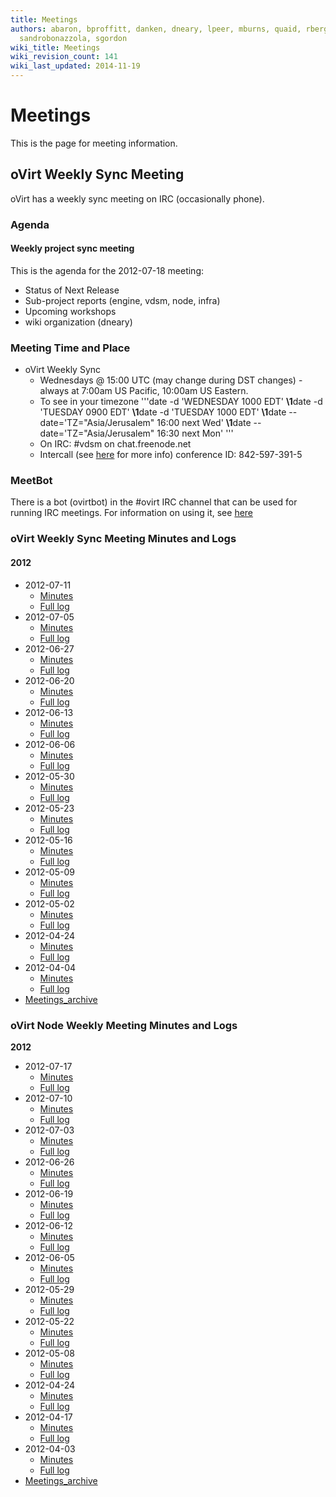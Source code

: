 ```yaml
---
title: Meetings
authors: abaron, bproffitt, danken, dneary, lpeer, mburns, quaid, rbergeron, rmiddle,
  sandrobonazzola, sgordon
wiki_title: Meetings
wiki_revision_count: 141
wiki_last_updated: 2014-11-19
---
```


# Meetings

This is the page for meeting information.

## oVirt Weekly Sync Meeting

oVirt has a weekly sync meeting on IRC (occasionally phone).

### Agenda

#### Weekly project sync meeting

This is the agenda for the 2012-07-18 meeting:

*   Status of Next Release
*   Sub-project reports (engine, vdsm, node, infra)
*   Upcoming workshops
*   wiki organization (dneary)

### Meeting Time and Place

*   oVirt Weekly Sync
    -   Wednesdays @ 15:00 UTC (may change during DST changes) - always at 7:00am US Pacific, 10:00am US Eastern.
    -   To see in your timezone '''date -d 'WEDNESDAY 1000 EDT' **\1**date -d 'TUESDAY 0900 EDT' **\1**date -d 'TUESDAY 1000 EDT' **\1**date --date='TZ="Asia/Jerusalem" 16:00 next Wed' **\1**date --date='TZ="Asia/Jerusalem" 16:30 next Mon' '''
    -   On IRC: #vdsm on chat.freenode.net
    -   Intercall (see [here](intercall) for more info) conference ID: 842-597-391-5

### MeetBot

There is a bot (ovirtbot) in the #ovirt IRC channel that can be used for running IRC meetings. For information on using it, see [here](http://wiki.debian.org/MeetBot)

### oVirt Weekly Sync Meeting Minutes and Logs

#### 2012

*   2012-07-11
    -   [Minutes](http://ovirt.org/meetings/ovirt/2012/ovirt.2012-07-11-14.00.html)
    -   [Full log](http://ovirt.org/meetings/ovirt/2012/ovirt.2012-07-11-14.00.log.html)
*   2012-07-05
    -   [Minutes](http://ovirt.org/meetings/ovirt/2012/ovirt.2012-07-05-14.00.html)
    -   [Full log](http://ovirt.org/meetings/ovirt/2012/ovirt.2012-07-05-14.00.log.html)
*   2012-06-27
    -   [Minutes](http://ovirt.org/meetings/ovirt/2012/ovirt.2012-06-27-14.00.html)
    -   [Full log](http://ovirt.org/meetings/ovirt/2012/ovirt.2012-06-27-14.00.log.html)
*   2012-06-20
    -   [Minutes](http://ovirt.org/meetings/ovirt/2012/ovirt.2012-06-20-14.00.html)
    -   [Full log](http://ovirt.org/meetings/ovirt/2012/ovirt.2012-06-20-14.00.log.html)
*   2012-06-13
    -   [Minutes](http://ovirt.org/meetings/ovirt/2012/ovirt.2012-06-13-14.01.html)
    -   [Full log](http://ovirt.org/meetings/ovirt/2012/ovirt.2012-06-13-14.01.log.html)
*   2012-06-06
    -   [Minutes](http://ovirt.org/meetings/ovirt/2012/ovirt.2012-06-06-14.01.html)
    -   [Full log](http://ovirt.org/meetings/ovirt/2012/ovirt.2012-06-06-14.01.log.html)
*   2012-05-30
    -   [Minutes](http://ovirt.org/meetings/ovirt/2012/ovirt.2012-05-30-14.00.html)
    -   [Full log](http://ovirt.org/meetings/ovirt/2012/ovirt.2012-05-30-14.00.log.html)
*   2012-05-23
    -   [Minutes](http://ovirt.org/meetings/ovirt/2012/ovirt.2012-05-23-14.00.html)
    -   [Full log](http://ovirt.org/meetings/ovirt/2012/ovirt.2012-05-23-14.00.log.html)
*   2012-05-16
    -   [Minutes](http://ovirt.org/meetings/ovirt/2012/ovirt.2012-05-16-14.00.html)
    -   [Full log](http://ovirt.org/meetings/ovirt/2012/ovirt.2012-05-16-14.00.log.html)
*   2012-05-09
    -   [Minutes](http://ovirt.org/meetings/ovirt/2012/ovirt.2012-05-09-14.00.html)
    -   [Full log](http://ovirt.org/meetings/ovirt/2012/ovirt.2012-05-09-14.00.log.html)
*   2012-05-02
    -   [Minutes](http://ovirt.org/meetings/ovirt/2012/ovirt.2012-05-02-14.00.html)
    -   [Full log](http://ovirt.org/meetings/ovirt/2012/ovirt.2012-05-02-14.00.log.html)
*   2012-04-24
    -   [Minutes](http://ovirt.org/meetings/ovirt/2012/ovirt.2012-04-24-14.00.html)
    -   [Full log](http://ovirt.org/meetings/ovirt/2012/ovirt.2012-04-24-14.00.log.html)
*   2012-04-04
    -   [Minutes](http://ovirt.org/meetings/ovirt/2012/ovirt.2012-04-04-15.01.html)
    -   [Full log](http://ovirt.org/meetings/ovirt/2012/ovirt.2012-04-04-15.01.log.html)
*   [Meetings_archive](Meetings_archive)

### oVirt Node Weekly Meeting Minutes and Logs

**2012**

*   2012-07-17
    -   [Minutes](http://ovirt.org/meetings/ovirt/2012/ovirt.2012-07-17-13.00.html)
    -   [Full log](http://ovirt.org/meetings/ovirt/2012/ovirt.2012-07-17-13.00.log.html)
*   2012-07-10
    -   [Minutes](http://ovirt.org/meetings/ovirt/2012/ovirt.2012-07-10-13.00.html)
    -   [Full log](http://ovirt.org/meetings/ovirt/2012/ovirt.2012-07-10-13.00.log.html)
*   2012-07-03
    -   [Minutes](http://ovirt.org/meetings/ovirt/2012/ovirt.2012-07-03-13.02.html)
    -   [Full log](http://ovirt.org/meetings/ovirt/2012/ovirt.2012-07-03-13.02.log.html)
*   2012-06-26
    -   [Minutes](http://ovirt.org/meetings/ovirt/2012/ovirt.2012-06-26-13.00.html)
    -   [Full log](http://ovirt.org/meetings/ovirt/2012/ovirt.2012-06-26-13.00.log.html)
*   2012-06-19
    -   [Minutes](http://ovirt.org/meetings/ovirt/2012/ovirt.2012-06-19-13.00.html)
    -   [Full log](http://ovirt.org/meetings/ovirt/2012/ovirt.2012-06-19-13.00.log.html)
*   2012-06-12
    -   [Minutes](http://ovirt.org/meetings/ovirt/2012/ovirt.2012-06-12-13.02.html)
    -   [Full log](http://ovirt.org/meetings/ovirt/2012/ovirt.2012-06-12-13.02.log.html)
*   2012-06-05
    -   [Minutes](http://ovirt.org/meetings/ovirt/2012/ovirt.2012-06-05-13.01.html)
    -   [Full log](http://ovirt.org/meetings/ovirt/2012/ovirt.2012-06-05-13.01.log.html)
*   2012-05-29
    -   [Minutes](http://ovirt.org/meetings/ovirt/2012/ovirt.2012-05-29-13.00.html)
    -   [Full log](http://ovirt.org/meetings/ovirt/2012/ovirt.2012-05-29-13.00.log.html)
*   2012-05-22
    -   [Minutes](http://ovirt.org/meetings/ovirt/2012/ovirt.2012-05-22-13.01.html)
    -   [Full log](http://ovirt.org/meetings/ovirt/2012/ovirt.2012-05-22-13.01.log.html)
*   2012-05-08
    -   [Minutes](http://ovirt.org/meetings/ovirt/2012/ovirt.2012-05-08-13.03.html)
    -   [Full log](http://ovirt.org/meetings/ovirt/2012/ovirt.2012-05-08-13.03.log.html)
*   2012-04-24
    -   [Minutes](http://ovirt.org/meetings/ovirt/2012/ovirt.2012-04-24-13.01.html)
    -   [Full log](http://ovirt.org/meetings/ovirt/2012/ovirt.2012-04-24-13.01.log.html)
*   2012-04-17
    -   [Minutes](http://ovirt.org/meetings/ovirt/2012/ovirt.2012-04-17-13.00.html)
    -   [Full log](http://ovirt.org/meetings/ovirt/2012/ovirt.2012-04-17-13.00.log.html)
*   2012-04-03
    -   [Minutes](http://ovirt.org/meetings/ovirt/2012/ovirt.2012-04-03-13.00.html)
    -   [Full log](http://ovirt.org/meetings/ovirt/2012/ovirt.2012-04-03-13.00.log.html)
*   [Meetings_archive](Meetings_archive)
